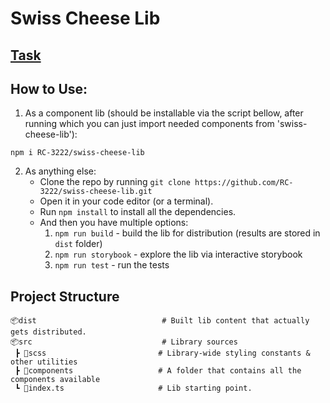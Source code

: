 # Swiss Cheese Lib

## [Task](https://drive.google.com/file/d/1_OCSaSETyeDNJ2Xuc-jAdFL4ZYVvmtlQ/view)

## How to Use:

1. As a component lib (should be installable via the script bellow, after running which you can just import needed components from 'swiss-cheese-lib'):
```
npm i RC-3222/swiss-cheese-lib
```
2. As anything else:
    - Clone the repo by running `git clone https://github.com/RC-3222/swiss-cheese-lib.git`
    - Open it in your code editor (or a terminal).
    - Run `npm install` to install all the dependencies.
    - And then you have multiple options:
        1. `npm run build` - build the lib for distribution (results are stored in `dist` folder)
        2. `npm run storybook` - explore the lib via interactive storybook
        2. `npm run test` - run the tests


## Project Structure

```
📦dist                            # Built lib content that actually gets distributed.
📦src                             # Library sources
 ┣ 📂scss                         # Library-wide styling constants & other utilities
 ┣ 📂components                   # A folder that contains all the components available
 ┗ 📜index.ts                     # Lib starting point.
```

